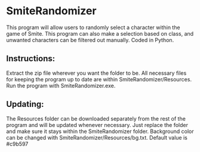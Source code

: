 # SmiteRandomizer
  This program will allow users to randomly select a character within the game of Smite. This program can also make a 
  selection based on class, and unwanted characters can be filtered out manually. Coded in Python.

## Instructions: 
  Extract the zip file wherever you want the folder to be. All necessary files for keeping the program 
  up to date are within SmiteRandomizer/Resources. Run the program with SmiteRandomizer.exe.
  
## Updating:
 The Resources folder can be downloaded separately from the rest of the program and will be updated whenever necessary. Just replace 
 the folder and make sure it stays within the SmiteRandomizer folder. Background color can be changed with SmiteRandomizer/Resources/bg.txt. 
 Default value is #c9b597
